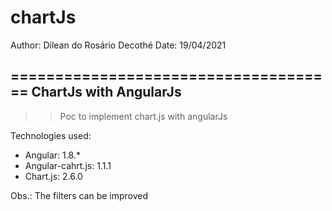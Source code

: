 # chartJs
Author: Dilean do Rosário Decothé
Date: 19/04/2021

=====================================
ChartJs with AngularJs
-------------------------------------

>> Poc to implement chart.js with angularJs

Technologies used:
  * Angular: 1.8.*
  * Angular-cahrt.js: 1.1.1
  * Chart.js: 2.6.0
 
Obs.: The filters can be improved

